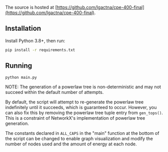 The source is hosted at [https://github.com/lgactna/cpe-400-final](https://github.com/lgactna/cpe-400-final).

## Installation
Install Python 3.8+, then run:
```bash
pip install -r requirements.txt
```

## Running
```bash
python main.py
```

NOTE: The generation of a powerlaw tree is non-deterministic and may not succeed
 within the default number of attempts.

By default, the script will attempt to re-generate the powerlaw tree indefinitely
 until it succeeds, which is guaranteed to occur. However, you can also fix this
 by removing the powerlaw tree tuple entry from `gen_tops()`. This is a constraint
 of NetworkX's implementation of powerlaw tree generation.

The constants declared in `ALL_CAPS` in the "main" function at the bottom of the
 script can be changed to enable graph visualization and modify the number of nodes
 used and the amount of energy at each node.